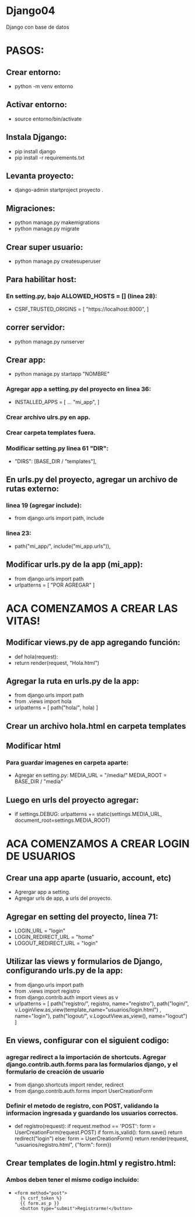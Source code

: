 # Django04
Django con base de datos

# PASOS: 
## Crear entorno: 
- python -m venv entorno

## Activar entorno:
- source entorno/bin/activate

## Instala Djgango:
- pip install django
- pip install -r requirements.txt

## Levanta proyecto:
- django-admin startproject proyecto .

## Migraciones:
- python manage.py makemigrations
- python manage.py migrate

## Crear super usuario:
- python manage.py createsuperuser

## Para habilitar host:
### En setting.py, bajo ALLOWED_HOSTS = [] (linea 28):
- CSRF_TRUSTED_ORIGINS = [ "https://localhost:8000", ]

## correr servidor:
- python manage.py runserver

## Crear app:
- python manage.py startapp "NOMBRE"

### Agregar app a setting.py del proyecto en linea 36:
- INSTALLED_APPS = [ ... "mi_app", ]

### Crear archivo ulrs.py en app. 
### Crear carpeta templates fuera. 
### Modificar setting.py linea 61 "DIR":
- "DIRS": [BASE_DIR / "templates"],

## En urls.py del proyecto, agregar un archivo de rutas externo: 
### linea 19 (agregar include):
- from django.urls import path, include
### linea 23: 
- path("mi_app/", include("mi_app.urls")),

## Modificar urls.py de la app (mi_app):
- from django.urls import path
- urlpatterns = [ "POR AGREGAR" ]

# ACA COMENZAMOS A CREAR LAS VITAS! 
## Modificar views.py de app agregando función:
- def hola(request): 
-   return render(request, "Hola.html")

## Agregar la ruta en urls.py de la app:
- from django.urls import path 
- from .views import hola
- urlpatterns = [ path("hola/", hola) ]

## Crear un archivo hola.html en carpeta templates

## Modificar html 
### Para guardar imagenes en carpeta aparte: 
- Agregar en setting.py: MEDIA_URL = "/media/" MEDIA_ROOT = BASE_DIR / "media"

## Luego en urls del proyecto agregar:
- if settings.DEBUG: urlpatterns += static(settings.MEDIA_URL, document_root=settings.MEDIA_ROOT)

# ACA COMENZAMOS A CREAR LOGIN DE USUARIOS

## Crear una app aparte (usuario, account, etc)
- Agrergar app a setting.
- Agregar urls de app, a urls del proyecto.

## Agregar en setting del proyecto, línea 71:
- LOGIN_URL = "login"
- LOGIN_REDIRECT_URL = "home"
- LOGOUT_REDIRECT_URL = "login"

## Utilizar las views y formularios de Django, configurando urls.py de la app:
- from django.urls import path
- from .views import registro
- from django.contrib.auth import views as v
- urlpatterns = [
    path("registro/", registro, name="registro"),
    path("login/", v.LoginView.as_view(template_name="usuarios/login.html") , name="login"),
    path("logout/", v.LogoutView.as_view(), name="logout")
    ]

## En views, configurar con el siguient codigo:
### agregar redirect a la importación de shortcuts. Agregar django.contrib.auth.forms para las formularios django, y el formulario de creación de usuario
- from django.shortcuts import render, redirect
- from django.contrib.auth.forms import UserCreationForm
### Definir el metodo de registro, con POST, validando la informacion ingresada y guardando los usuarios correctos.
- def registro(request):
    if request.method == 'POST':
        form = UserCreationForm(request.POST)
        if form.is_valid():
            form.save()
            return redirect("login")
    else:
        form = UserCreationForm()
    return render(request, "usuarios/registro.html", {"form": form})

## Crear templates de login.html y registro.html:
### Ambos deben tener el mismo codigo incluido:
-     <form method="post">
        {% csrf_token %}
        {{ form.as_p }}
        <button type="submit">Registrarme!</button>
    </form>
